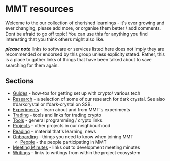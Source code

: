 # MMT resources

Welcome to the our collection of cherished learnings - it's ever growing and ever changing, please add more, or organise them better / add comments.
Dont be afraid to go off topic!
You can use this for anything you find interesting that you think others might also like.

***please note*** links to software or services listed here does not imply they are recommended or endorsed by this group unless explicity stated.  Rather, this is a place to gather links of things that have been talked about to save searching for them again.  


## Sections

* [Guides](./guides) - how-tos for getting set up with crypto/ various tech
* [Research](./research) - a selection of some of our research for dark crystal.  See also #darkcrystal or #dark-crystal on SSB.
* [Experiments](./experiments) - learn about and from MMT's experiments 
* [Trading](./Trading.md) - tools and links for trading crypto
* [Tools](./Tools.md) - general programming / crypto links
* [Projects](./Projects.md) - other projects in our neighbourhood
* [Reading](./Reading.md) - material that's learning, news
* [Onboarding](./Onboarding.md) - things you need to know when joining MMT
  - [People](./People.md) - the people participating in MMT
* [Meeting Minutes](./minutes) - links out to development meeting minutes
* [Writings](./writings) - links to writings from within the project ecosystem
